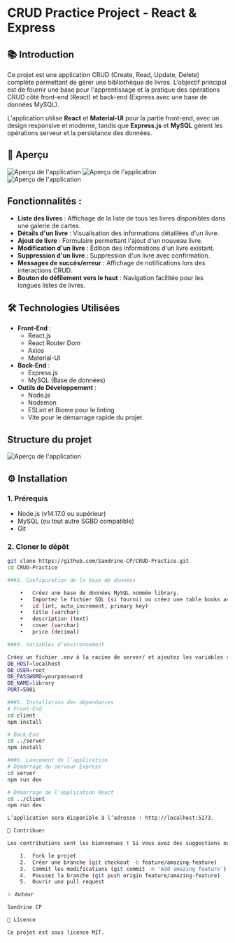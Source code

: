 # CRUD Practice Project - React & Express

## 📚 Introduction

Ce projet est une application CRUD (Create, Read, Update, Delete) complète permettant de gérer une bibliothèque de livres. L'objectif principal est de fournir une base pour l'apprentissage et la pratique des opérations CRUD côté front-end (React) et back-end (Express avec une base de données MySQL).

L'application utilise **React** et **Material-UI** pour la partie front-end, avec un design responsive et moderne, tandis que **Express.js** et **MySQL** gèrent les opérations serveur et la persistance des données.

## 🎨 Aperçu

![Aperçu de l'application](client/src/assets/preview-home.png)
![Aperçu de l'application](client/src/assets/preview-update.png)
![Aperçu de l'application](client/src/assets/preview-create.png)
## Fonctionnalités :
- **Liste des livres** : Affichage de la liste de tous les livres disponibles dans une galerie de cartes.
- **Détails d'un livre** : Visualisation des informations détaillées d'un livre.
- **Ajout de livre** : Formulaire permettant l'ajout d'un nouveau livre.
- **Modification d'un livre** : Édition des informations d'un livre existant.
- **Suppression d'un livre** : Suppression d'un livre avec confirmation.
- **Messages de succès/erreur** : Affichage de notifications lors des interactions CRUD.
- **Bouton de défilement vers le haut** : Navigation facilitée pour les longues listes de livres.

## 🛠️ Technologies Utilisées

- **Front-End** :
  - React.js
  - React Router Dom
  - Axios
  - Material-UI
- **Back-End** :
  - Express.js
  - MySQL (Base de données)
- **Outils de Développement** :
  - Node.js
  - Nodemon
  - ESLint et Biome pour le linting
  - Vite pour le démarrage rapide du projet

## Structure du projet

![Aperçu de l'application](https://github.com/Sandrine-CP/CRUD-Practice/blob/main/client/src/assets/structure_projet.png?raw=true)
 
## ⚙️ Installation

### 1. Prérequis

- Node.js (v14.17.0 ou supérieur)
- MySQL (ou tout autre SGBD compatible)
- Git

### 2. Cloner le dépôt

```bash
git clone https://github.com/Sandrine-CP/CRUD-Practice.git
cd CRUD-Practice

###3. Configuration de la base de données

	•	Créez une base de données MySQL nommée library.
	•	Importez le fichier SQL (si fourni) ou créez une table books avec les colonnes suivantes :
	•	id (int, auto_increment, primary key)
	•	title (varchar)
	•	description (text)
	•	cover (varchar)
	•	price (decimal)

###4. Variables d’environnement

Créez un fichier .env à la racine de server/ et ajoutez les variables suivantes :
DB_HOST=localhost
DB_USER=root
DB_PASSWORD=yourpassword
DB_NAME=library
PORT=5001

###5. Installation des dépendances
# Front-End
cd client
npm install

# Back-End
cd ../server
npm install

###6. Lancement de l’application
# Démarrage du serveur Express
cd server
npm run dev

# Démarrage de l'application React
cd ../client
npm run dev

L’application sera disponible à l’adresse : http://localhost:5173.

🤝 Contribuer

Les contributions sont les bienvenues ! Si vous avez des suggestions ou des bugs à corriger, n’hésitez pas à ouvrir une issue ou à soumettre une pull request.

	1.	Fork le projet
	2.	Créer une branche (git checkout -b feature/amazing-feature)
	3.	Commit les modifications (git commit -m 'Add amazing feature')
	4.	Poussez la branche (git push origin feature/amazing-feature)
	5.	Ouvrir une pull request

✨ Auteur

Sandrine CP

📜 Licence

Ce projet est sous licence MIT.

